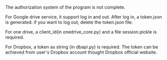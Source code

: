 The authorization system of the program is not complete.

For Google drive service, it support log in and out. After log in, a token.json is generated. if you want to log out, delete the token.json file.

For one drive, a client_id(in onedrive_core.py) and a file session.pickle is required.

For Dropbox, a token as string (in dbapi.py) is required. The token can be achieved from user's Dropbox account thought Dropbox official website.